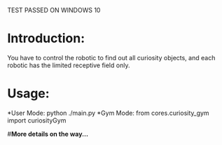 
TEST PASSED ON WINDOWS 10

# Introduction:
You have to control the robotic to find out all curiosity objects, and each robotic has the limited receptive field only.


# Usage:
*User Mode: python ./main.py
*Gym Mode: from cores.curiosity_gym import curiosityGym



#**More details on the way...**